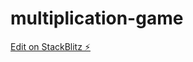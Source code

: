 # multiplication-game

[Edit on StackBlitz ⚡️](https://stackblitz.com/edit/sveltejs-kit-template-default-f5jdou)